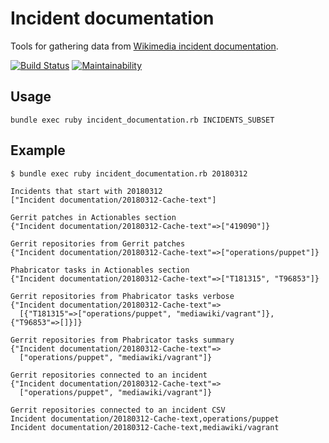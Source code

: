 # Incident documentation

Tools for gathering data from [Wikimedia incident documentation](https://wikitech.wikimedia.org/wiki/Incident_documentation).

[![Build Status](https://travis-ci.org/zeljkofilipin/incident-documentation.svg?branch=master)](https://travis-ci.org/zeljkofilipin/incident-documentation)
[![Maintainability](https://api.codeclimate.com/v1/badges/c3f54714f5ceda19e72c/maintainability)](https://codeclimate.com/github/zeljkofilipin/incident-documentation/maintainability)

## Usage

    bundle exec ruby incident_documentation.rb INCIDENTS_SUBSET

## Example

    $ bundle exec ruby incident_documentation.rb 20180312

    Incidents that start with 20180312
    ["Incident documentation/20180312-Cache-text"]

    Gerrit patches in Actionables section
    {"Incident documentation/20180312-Cache-text"=>["419090"]}

    Gerrit repositories from Gerrit patches
    {"Incident documentation/20180312-Cache-text"=>["operations/puppet"]}

    Phabricator tasks in Actionables section
    {"Incident documentation/20180312-Cache-text"=>["T181315", "T96853"]}

    Gerrit repositories from Phabricator tasks verbose
    {"Incident documentation/20180312-Cache-text"=>
      [{"T181315"=>["operations/puppet", "mediawiki/vagrant"]}, {"T96853"=>[]}]}

    Gerrit repositories from Phabricator tasks summary
    {"Incident documentation/20180312-Cache-text"=>
      ["operations/puppet", "mediawiki/vagrant"]}

    Gerrit repositories connected to an incident
    {"Incident documentation/20180312-Cache-text"=>
      ["operations/puppet", "mediawiki/vagrant"]}

    Gerrit repositories connected to an incident CSV
    Incident documentation/20180312-Cache-text,operations/puppet
    Incident documentation/20180312-Cache-text,mediawiki/vagrant
